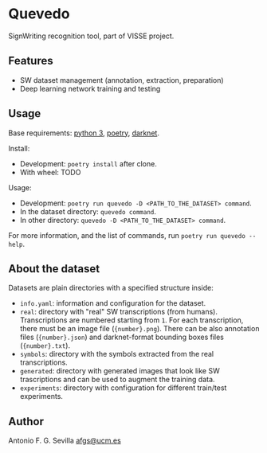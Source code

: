 # Quevedo

SignWriting recognition tool, part of VISSE project.

## Features

- SW dataset management (annotation, extraction, preparation)
- Deep learning network training and testing

## Usage

Base requirements: [python 3], [poetry], [darknet].

Install:
- Development: `poetry install` after clone.
- With wheel: TODO

Usage:

- Development: `poetry run quevedo -D <PATH_TO_THE_DATASET> command`.
- In the dataset directory: `quevedo command`.
- In other directory: `quevedo -D <PATH_TO_THE_DATASET> command`.

For more information, and the list of commands, run `poetry run quevedo --help`.

## About the dataset

Datasets are plain directories with a specified structure inside:

- `info.yaml`: information and configuration for the dataset.
- `real`: directory with "real" SW transcriptions (from humans). Transcriptions
  are numbered starting from `1`. For each transcription, there must be an image
  file (`{number}.png`). There can be also annotation files (`{number}.json`)
  and darknet-format bounding boxes files (`{number}.txt`).
- `symbols`: directory with the symbols extracted from the real transcriptions.
- `generated`: directory with generated images that look like SW trascriptions
  and can be used to augment the training data.
- `experiments`: directory with configuration for different train/test
  experiments.

## Author

Antonio F. G. Sevilla <afgs@ucm.es>


[darknet]: https://pjreddie.com/darknet/install/
[poetry]: https://python-poetry.org/
[python 3]: https://www.python.org/
